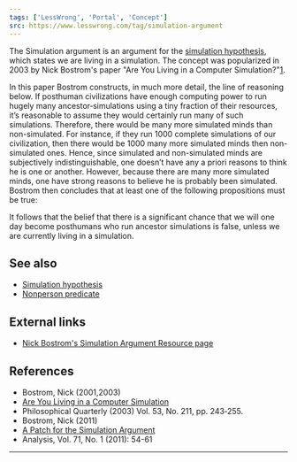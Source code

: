 ```yaml
---
tags: ['LessWrong', 'Portal', 'Concept']
src: https://www.lesswrong.com/tag/simulation-argument
---
```


The Simulation argument is an argument for the [simulation hypothesis](https://www.lesswrong.com/tag/simulation-hypothesis), which states we are living in a simulation. The concept was popularized in 2003 by Nick Bostrom's paper "Are You Living in a Computer Simulation?"[1](#fn1).

In this paper Bostrom constructs, in much more detail, the line of reasoning below. If posthuman civilizations have enough computing power to run hugely many ancestor‐simulations using a tiny fraction of their resources, it’s reasonable to assume they would certainly run many of such simulations. Therefore, there would be many more simulated minds than non-simulated. For instance, if they run 1000 complete simulations of our civilization, then there would be 1000 many more simulated minds then non-simulated ones. Hence, since simulated and non-simulated minds are subjectively indistinguishable, one doesn’t have any a priori reasons to think he is one or another. However, because there are many more simulated minds, one have strong reasons to believe he is probably been simulated. Bostrom then concludes that at least one of the following propositions must be true:

It follows that the belief that there is a significant chance that we will one day become posthumans who run ancestor simulations is false, unless we are currently living in a simulation.

## See also
- [Simulation hypothesis](https://www.lesswrong.com/tag/simulation-hypothesis)
- [Nonperson predicate](https://www.lesswrong.com/tag/nonperson-predicate)

## External links
- [Nick Bostrom's Simulation Argument Resource page](http://www.simulation-argument.com/)

## References
- Bostrom, Nick (2001,2003) 
- [Are You Living in a Computer Simulation](http://www.simulation-argument.com/simulation.pdf)
-  Philosophical Quarterly (2003) Vol. 53, No. 211, pp. 243‐255.
- Bostrom, Nick (2011) 
- [A Patch for the Simulation Argument](http://www.simulation-argument.com/patch.pdf)
-  Analysis, Vol. 71, No. 1 (2011): 54-61



---

